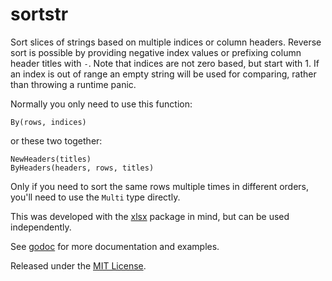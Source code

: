 # sortstr
Sort slices of strings based on multiple indices or column
headers.
Reverse sort is possible by providing negative index
values or prefixing column header titles with `-`.
Note that indices are not zero based, but start with 1.
If an index is out of range an empty string will be
used for comparing, rather than throwing a runtime
panic.

Normally you only need to use this function:

    By(rows, indices)

or these two together:

    NewHeaders(titles)
    ByHeaders(headers, rows, titles)

Only if you need to sort the same rows multiple times
in different orders, you'll need to use the `Multi` type
directly.

This was developed with the
[xlsx](https://github.com/tealeg/xlsx)
package in mind, but can be used independently.

See [godoc](https://godoc.org/github.com/stanim/sortstr) for more documentation and examples.

Released under the [MIT License](https://github.com/stanim/sortstr/blob/master/LICENSE).
